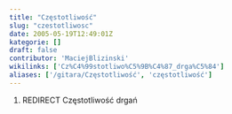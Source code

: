 ```yaml
---
title: "Częstotliwość"
slug: "czestotliwosc"
date: 2005-05-19T12:49:01Z
kategorie: []
draft: false
contributor: 'MaciejBlizinski'
wikilinks: ['Cz%C4%99stotliwo%C5%9B%C4%87_drga%C5%84']
aliases: ['/gitara/Częstotliwość', 'częstotliwość']
---
```

1.  REDIRECT Częstotliwość drgań<!-- link nie odnosił się do niczego: 'Częstotliwość' ('content/Częstotliwość.md') links to 'Częstotliwość_drgań' ('content/Częstotliwość_drgań.md') and that does not exist -->

